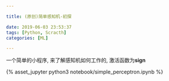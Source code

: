 ```yaml
---

title: (原创)简单感知机-初探

date: 2019-06-03 23:53:37
tags: [Python, Scracth]
categories: [ML]

---
```


一个简单的小程序, 来了解感知机如何工作的, 激活函数为**sign**

<!-- more -->

{% asset_jupyter python3 notebook/simple_perceptron.ipynb %}

